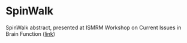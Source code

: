 # SpinWalk
SpinWalk abstract, presented at ISMRM Workshop on Current Issues in Brain Function ([link](https://www.ismrm.org/workshops/2023/BrainFunction/))

